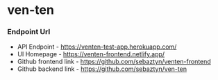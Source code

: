 # ven-ten

### Endpoint Url

- API Endpoint - https://venten-test-app.herokuapp.com/
- UI Homepage - https://venten-frontend.netlify.app/
- Github frontend link - https://github.com/sebaztyn/venten-frontend
- Github backend link - https://github.com/sebaztyn/ven-ten
